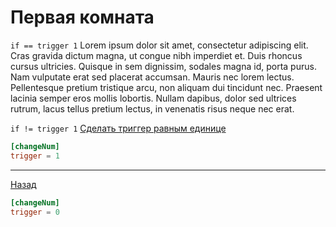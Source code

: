 # Первая комната

```if == trigger 1``` Lorem ipsum dolor sit amet, consectetur adipiscing elit. Cras gravida dictum magna, ut congue nibh imperdiet et. Duis rhoncus cursus ultricies. Quisque in sem dignissim, sodales magna id, porta purus. Nam vulputate erat sed placerat accumsan. Mauris nec lorem lectus. Pellentesque pretium tristique arcu, non aliquam dui tincidunt nec. Praesent lacinia semper eros mollis lobortis. Nullam dapibus, dolor sed ultrices rutrum, lacus tellus pretium lectus, in venenatis risus neque nec erat.

```if != trigger 1``` [Сделать триггер равным единице]()
```toml
[changeNum]
trigger = 1
```



---

[Назад](./Main.md)
```toml
[changeNum]
trigger = 0
```
